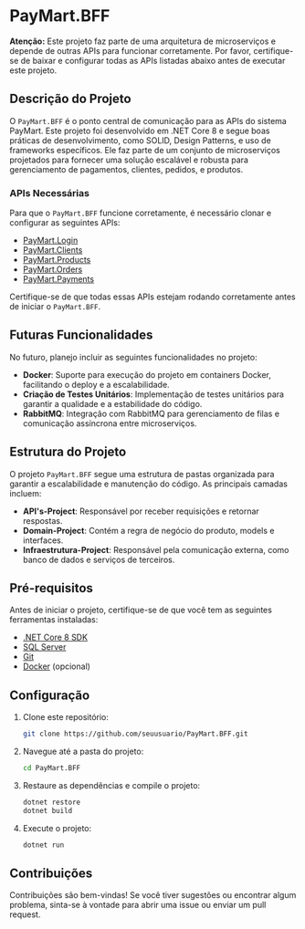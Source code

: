 # PayMart.BFF

**Atenção:** Este projeto faz parte de uma arquitetura de microserviços e depende de outras APIs para funcionar corretamente. Por favor, certifique-se de baixar e configurar todas as APIs listadas abaixo antes de executar este projeto.

## Descrição do Projeto

O `PayMart.BFF` é o ponto central de comunicação para as APIs do sistema PayMart. Este projeto foi desenvolvido em .NET Core 8 e segue boas práticas de desenvolvimento, como SOLID, Design Patterns, e uso de frameworks específicos. Ele faz parte de um conjunto de microserviços projetados para fornecer uma solução escalável e robusta para gerenciamento de pagamentos, clientes, pedidos, e produtos.

### APIs Necessárias

Para que o `PayMart.BFF` funcione corretamente, é necessário clonar e configurar as seguintes APIs:

- [PayMart.Login](https://github.com/giovannialopes/PayMart.Login)
- [PayMart.Clients](https://github.com/giovannialopes/PayMart.Clients)
- [PayMart.Products](https://github.com/giovannialopes/PayMart.Products)
- [PayMart.Orders](https://github.com/giovannialopes/PayMart.Orders)
- [PayMart.Payments](https://github.com/giovannialopes/PayMart.Payments)

Certifique-se de que todas essas APIs estejam rodando corretamente antes de iniciar o `PayMart.BFF`.

## Futuras Funcionalidades

No futuro, planejo incluir as seguintes funcionalidades no projeto:

- **Docker**: Suporte para execução do projeto em containers Docker, facilitando o deploy e a escalabilidade.
- **Criação de Testes Unitários**: Implementação de testes unitários para garantir a qualidade e a estabilidade do código.
- **RabbitMQ**: Integração com RabbitMQ para gerenciamento de filas e comunicação assíncrona entre microserviços.

## Estrutura do Projeto

O projeto `PayMart.BFF` segue uma estrutura de pastas organizada para garantir a escalabilidade e manutenção do código. As principais camadas incluem:

- **API's-Project**: Responsável por receber requisições e retornar respostas.
- **Domain-Project**: Contém a regra de negócio do produto, models e interfaces.
- **Infraestrutura-Project**: Responsável pela comunicação externa, como banco de dados e serviços de terceiros.

## Pré-requisitos

Antes de iniciar o projeto, certifique-se de que você tem as seguintes ferramentas instaladas:

- [.NET Core 8 SDK](https://dotnet.microsoft.com/download/dotnet/8.0)
- [SQL Server](https://www.microsoft.com/pt-br/sql-server/sql-server-downloads)
- [Git](https://git-scm.com/)
- [Docker](https://www.docker.com/) (opcional)

## Configuração

1. Clone este repositório:

    ```bash
    git clone https://github.com/seuusuario/PayMart.BFF.git
    ```

2. Navegue até a pasta do projeto:

    ```bash
    cd PayMart.BFF
    ```

3. Restaure as dependências e compile o projeto:

    ```bash
    dotnet restore
    dotnet build
    ```

4. Execute o projeto:

    ```bash
    dotnet run
    ```

## Contribuições

Contribuições são bem-vindas! Se você tiver sugestões ou encontrar algum problema, sinta-se à vontade para abrir uma issue ou enviar um pull request.

